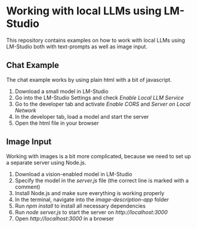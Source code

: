 # Working with local LLMs using LM-Studio
This repository contains examples on how to work with local LLMs using LM-Studio both with text-prompts as well as image input.

## Chat Example
The chat example works by using plain html with a bit of javascript.
1. Download a small model in LM-Studio
2. Go into the LM-Studio Settings and check *Enable Local LLM Service*
3. Go to the developer tab and activate *Enable CORS* and *Server on Local Network*
4. In the developer tab, load a model and start the server
5. Open the html file in your browser 

## Image Input
Working with images is a bit more complicated, because we need to set up a separate server using Node.js.
1. Download a vision-enabled model in LM-Studio
2. Specify the model in the *server.js* file (the correct line is marked with a comment)
3. Install Node.js and make sure everything is working properly
4. In the terminal, navigate into the *image-description-app* folder
5. Run *npm install* to install all necessary dependencies
6. Run *node server.js* to start the server on *http://localhost:3000*
7. Open *http://localhost:3000* in a browser